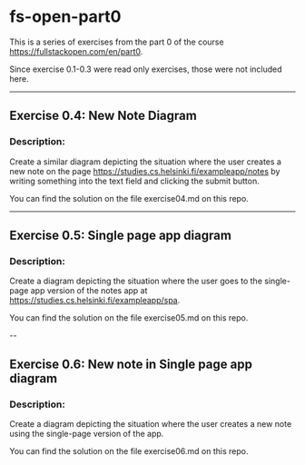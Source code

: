 # fs-open-part0

This is a series of exercises from the part 0 of the course https://fullstackopen.com/en/part0.

Since exercise 0.1-0.3 were read only exercises, those were not included here.

---

## Exercise 0.4: New Note Diagram

### Description:

Create a similar diagram depicting the situation where the user creates a new note on the page https://studies.cs.helsinki.fi/exampleapp/notes by writing something into the text field and clicking the submit button.

You can find the solution on the file exercise04.md on this repo.

---

## Exercise 0.5: Single page app diagram

### Description:

Create a diagram depicting the situation where the user goes to the single-page app version of the notes app at https://studies.cs.helsinki.fi/exampleapp/spa.

You can find the solution on the file exercise05.md on this repo.

--

## Exercise 0.6: New note in Single page app diagram

### Description:

Create a diagram depicting the situation where the user creates a new note using the single-page version of the app.

You can find the solution on the file exercise06.md on this repo.
